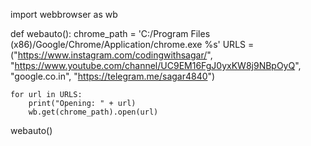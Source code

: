 import webbrowser as wb

def webauto():
    chrome_path = 'C:/Program Files (x86)/Google/Chrome/Application/chrome.exe %s'
    URLS = ("https://www.instagram.com/codingwithsagar/", "https://www.youtube.com/channel/UC9EM16FgJ0yxKW8j9NBpOyQ",
            "google.co.in", "https://telegram.me/sagar4840")

    for url in URLS:
        print("Opening: " + url)
        wb.get(chrome_path).open(url)

webauto()
